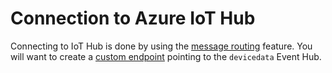 # Connection to Azure IoT Hub

Connecting to IoT Hub is done by using the [message routing](https://docs.microsoft.com/en-us/azure/iot-hub/iot-hub-devguide-messages-d2c#routing-endpoints) feature.  You will want to create a [custom endpoint](https://docs.microsoft.com/en-us/azure/iot-hub/iot-hub-devguide-endpoints#custom-endpoints
) pointing to the `devicedata` Event Hub.
